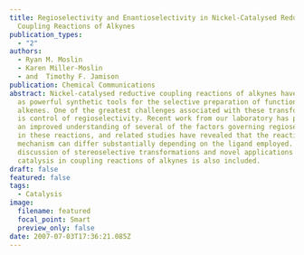 ```yaml
---
title: Regioselectivity and Enantioselectivity in Nickel-Catalysed Reductive
  Coupling Reactions of Alkynes
publication_types:
  - "2"
authors:
  - Ryan M. Moslin
  - Karen Miller-Moslin
  - and  Timothy F. Jamison
publication: Chemical Communications
abstract: Nickel-catalysed reductive coupling reactions of alkynes have emerged
  as powerful synthetic tools for the selective preparation of functionalized
  alkenes. One of the greatest challenges associated with these transformations
  is control of regioselectivity. Recent work from our laboratory has provided
  an improved understanding of several of the factors governing regioselectivity
  in these reactions, and related studies have revealed that the reaction
  mechanism can differ substantially depending on the ligand employed. A
  discussion of stereoselective transformations and novel applications of nickel
  catalysis in coupling reactions of alkynes is also included.
draft: false
featured: false
tags:
  - Catalysis
image:
  filename: featured
  focal_point: Smart
  preview_only: false
date: 2007-07-03T17:36:21.085Z
---
```

